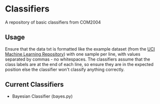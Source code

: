 # Classifiers

A repository of basic classifiers from COM2004

## Usage
Ensure that the data txt is formatted like the example dataset (from the [UCI Machine Learning Repository](https://archive.ics.uci.edu/ml/datasets/Wine)) with one sample per line, with values separated by commas - no whitespaces.
The classifiers assume that the class labels are at the end of each line, so ensure they are in the expected position else the classifier won't classify anything correctly.


## Current Classifiers
- Bayesian Classifier (bayes.py)
